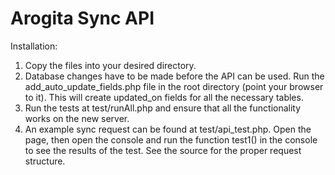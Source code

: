 Arogita Sync API
=============================

Installation:

1) Copy the files into your desired directory.  
2) Database changes have to be made before the API can be used. Run the add_auto_update_fields.php file in the root directory (point your browser to it). This will create updated_on fields for all the necessary tables.  
3) Run the tests at test/runAll.php and ensure that all the functionality works on the new server.  
4) An example sync request can be found at test/api_test.php. Open the page, then open the console and run the function test1() in the console to see the results of the test. See the source for the proper request structure.   

